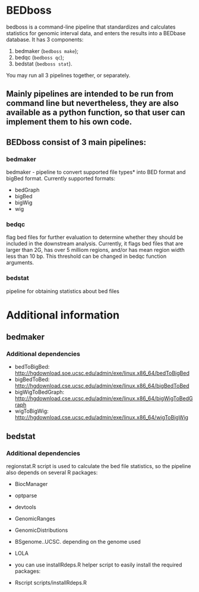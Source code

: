 # BEDboss
bedboss is a command-line pipeline that standardizes and calculates statistics for genomic interval data, and enters the results into a BEDbase database. 
It has 3 components: 

1) bedmaker (`bedboss make`); </br>
2) bedqc (`bedboss qc`);</br>
3) bedstat (`bedboss stat`).

You may run all 3 pipelines together, or separately.

Mainly pipelines are intended to be run from command line but nevertheless, 
they are also available as a python function, so that user can implement them to his own code.
----
## BEDboss consist of 3 main pipelines:

### bedmaker
bedmaker - pipeline to convert supported file types* into BED format and bigBed format. Currently supported formats:
   - bedGraph
   - bigBed
   - bigWig
   - wig

### bedqc
flag bed files for further evaluation to determine whether they should be included in the downstream analysis. 
Currently, it flags bed files that are larger than 2G, has over 5 milliom regions, and/or has mean region width less than 10 bp.
This threshold can be changed in bedqc function arguments.

### bedstat

pipeline for obtaining statistics about bed files

# Additional information

## bedmaker

### Additional dependencies

- bedToBigBed: http://hgdownload.soe.ucsc.edu/admin/exe/linux.x86_64/bedToBigBed
- bigBedToBed: http://hgdownload.cse.ucsc.edu/admin/exe/linux.x86_64/bigBedToBed
- bigWigToBedGraph: http://hgdownload.cse.ucsc.edu/admin/exe/linux.x86_64/bigWigToBedGraph
- wigToBigWig: http://hgdownload.cse.ucsc.edu/admin/exe/linux.x86_64/wigToBigWig

## bedstat

### Additional dependencies
regionstat.R script is used to calculate the bed file statistics, so the pipeline also depends on several R packages:

- BiocManager
- optparse
- devtools
- GenomicRanges
- GenomicDistributions
- BSgenome.<organim>.UCSC.<genome> depending on the genome used
- LOLA
- you can use installRdeps.R helper script to easily install the required packages:

- Rscript scripts/installRdeps.R
